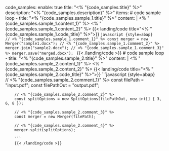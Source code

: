 code_samples:
  enable: true
  title: "<% "{code_samples.title}" %>"
  description: "<% "{code_samples.description}" %>"
  items:
    # code sample loop
    - title: "<% "{code_samples.sample_1.title}" %>"
      content: |
        <% "{code_samples.sample_1.content_1}" %> <% "{code_samples.sample_1.content_2}" %>
        {{< landing/code title="<% "{code_samples.sample_1.code_title}" %>">}}
        ```javascript {style=abap}   
        // <% "{code_samples.sample_1.comment_1}" %>
        const merger = new Merger("sample1.docx");
        // <% "{code_samples.sample_1.comment_2}" %>
        merger.join("sample2.docx");
        // <% "{code_samples.sample_1.comment_3}" %>
        merger.save("merged.docx");
        ```
        {{< /landing/code >}}
    # code sample loop
    - title: "<% "{code_samples.sample_2.title}" %>"
      content: |
        <% "{code_samples.sample_2.content_1}" %> <% "{code_samples.sample_2.content_2}" %>
        {{< landing/code title="<% "{code_samples.sample_2.code_title}" %>">}}
        ```javascript {style=abap}   
        // <% "{code_samples.sample_2.comment_1}" %>
        const filePath = "input.pdf";
        const filePathOut = "output.pdf";

        // <% "{code_samples.sample_2.comment_2}" %>
        const splitOptions = new SplitOptions(filePathOut, new int[] { 3, 6, 8 });

        // <% "{code_samples.sample_2.comment_3}" %>
        const merger = new Merger(filePath);

        // <% "{code_samples.sample_2.comment_4}" %>
        merger.split(splitOptions);
  
        ```
        {{< /landing/code >}}